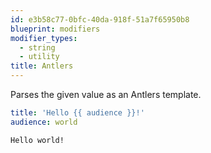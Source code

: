 ```yaml
---
id: e3b58c77-0bfc-40da-918f-51a7f65950b8
blueprint: modifiers
modifier_types:
  - string
  - utility
title: Antlers
---
```

Parses the given value as an Antlers template.

```yaml
title: 'Hello {{ audience }}!'
audience: world
```

```
Hello world!
```
